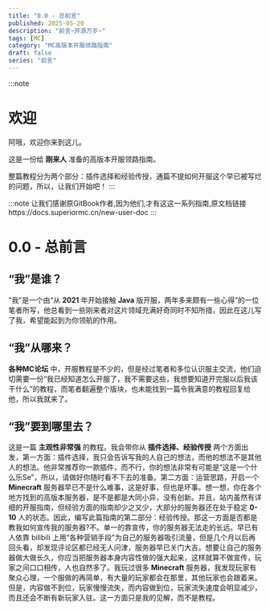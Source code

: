 ```yaml
---
title: "0.0 - 总前言"
published: 2025-05-20
description: "前言~开源万岁~"
tags: [MC]
category: "MC高版本开服领路指南"
draft: false
series: "前言"
---
```


:::note
# 欢迎

阿哦，欢迎你来到这儿。

这是一份给 **刚来人** 准备的高版本开服领路指南。

整篇教程分为两个部分：插件选择和经验传授，通篇不提如何开服这个早已被写烂的问题，所以，让我们开始吧！
:::

:::note
让我们感谢原GitBook作者,因为他们,才有这这一系列指南,原文档链接https://docs.superiormc.cn/new-user-doc
:::

# 0.0 - 总前言

## “我”是谁？

"我"是一个由“从 **2021** 年开始接触 **Java** 版开服，两年多来颇有一些心得”的一位笔者所写，他总看到一些刚来者对这片领域充满好奇同时不知所措，因此在这儿写了我，希望能起到为你领航的作用。

## “我”从哪来？

**各种MC论坛** 中，开服教程是不少的，但是经过笔者和多位认识服主交流，他们迫切需要一份“我已经知道怎么开服了，我不需要这些，我想要知道开完服以后我该干什么”的教程，而笔者翻遍整个版块，也未能找到一篇令我满意的教程回复给他，所以我就来了。

## “我”要到哪里去？

这是一篇 **主观性非常强** 的教程。我会带你从 **插件选择、经验传授** 两个方面出发，第一方面：插件选择，我只会告诉写我的人自己的想法，而他的想法不是其他人的想法。他非常推荐你一款插件，而不行，你的想法非常有可能是“这是一个什么乐Se”，所以，请做好你随时看不下去的准备。第二方面：运营思路，开启一个 **Minecraft** 服务器早已不是什么难事，这是好事，但也是坏事。想一想，你在各个地方找到的高版本服务器，是不是都是大同小异，没有创新。并且，站内虽然有详细的开服指南，但经验方面的指南却少之又少，大部分的服务器还在处于稳定 **0-10** 人的状态。因此，编写此篇指南的第二部分：经验传授。那这一方面是否都是教我如何宣传我的服务器?不。单一的靠宣传，你的服务器无法走的长远。早已有人依靠 bilibili 上用“各种营销手段"为自己的服务器吸引流量，但是几个月以后再回头看，却发现评论区都已经无人问津，服务器早已关门大吉。想要让自己的服务器做大做长久，你应当把服务器本身内容性做的强大起来，这样就算不做宣传，玩家之间口口相传，人也自然多了。我玩过很多 **Minecraft** 服务器，我发现玩家有聚众心理，一个服做的再简单，有大量的玩家都会在那里，其他玩家也会跟着来。但是，内容做不到位，玩家慢慢流失，而内容做到位，玩家流失速度会明显减少，而且还会不断有新玩家入驻。这一方面只是我的见解，而不是教程。
